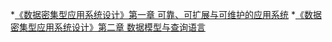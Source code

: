 *[《数据密集型应用系统设计》第一章 可靠、可扩展与可维护的应用系统](https://blog.csdn.net/weixin_41713182/article/details/83152136)
*[《数据密集型应用系统设计》第二章 数据模型与查询语言](https://blog.csdn.net/weixin_41713182/article/details/83213405)
